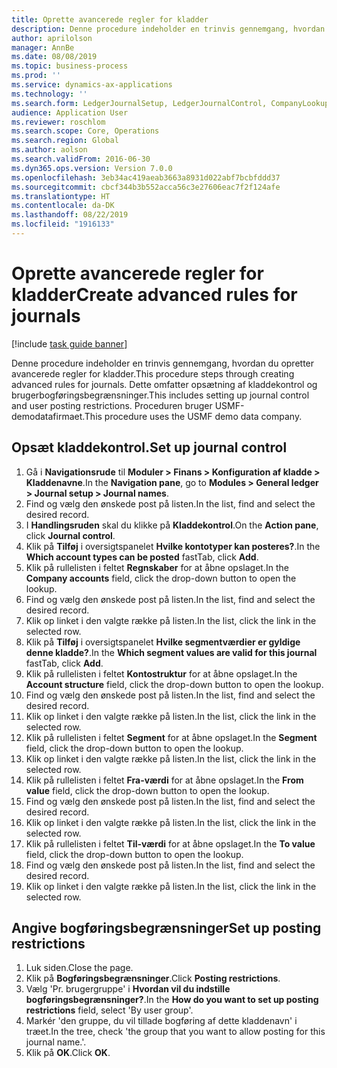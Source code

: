 ```yaml
---
title: Oprette avancerede regler for kladder
description: Denne procedure indeholder en trinvis gennemgang, hvordan du opretter avancerede regler for kladder.
author: aprilolson
manager: AnnBe
ms.date: 08/08/2019
ms.topic: business-process
ms.prod: ''
ms.service: dynamics-ax-applications
ms.technology: ''
ms.search.form: LedgerJournalSetup, LedgerJournalControl, CompanyLookup, LedgerJournalPostControl
audience: Application User
ms.reviewer: roschlom
ms.search.scope: Core, Operations
ms.search.region: Global
ms.author: aolson
ms.search.validFrom: 2016-06-30
ms.dyn365.ops.version: Version 7.0.0
ms.openlocfilehash: 3eb34ac419aeab3663a8931d022abf7bcbfddd37
ms.sourcegitcommit: cbcf344b3b552acca56c3e27606eac7f2f124afe
ms.translationtype: HT
ms.contentlocale: da-DK
ms.lasthandoff: 08/22/2019
ms.locfileid: "1916133"
---
```

# <a name="create-advanced-rules-for-journals"></a><span data-ttu-id="9efe5-103">Oprette avancerede regler for kladder</span><span class="sxs-lookup"><span data-stu-id="9efe5-103">Create advanced rules for journals</span></span>

[!include [task guide banner](../../includes/task-guide-banner.md)]

<span data-ttu-id="9efe5-104">Denne procedure indeholder en trinvis gennemgang, hvordan du opretter avancerede regler for kladder.</span><span class="sxs-lookup"><span data-stu-id="9efe5-104">This procedure steps through creating advanced rules for journals.</span></span> <span data-ttu-id="9efe5-105">Dette omfatter opsætning af kladdekontrol og brugerbogføringsbegrænsninger.</span><span class="sxs-lookup"><span data-stu-id="9efe5-105">This includes setting up journal control and user posting restrictions.</span></span> <span data-ttu-id="9efe5-106">Proceduren bruger USMF-demodatafirmaet.</span><span class="sxs-lookup"><span data-stu-id="9efe5-106">This procedure uses the USMF demo data company.</span></span>


## <a name="set-up-journal-control"></a><span data-ttu-id="9efe5-107">Opsæt kladdekontrol.</span><span class="sxs-lookup"><span data-stu-id="9efe5-107">Set up journal control</span></span>
1. <span data-ttu-id="9efe5-108">Gå i **Navigationsrude** til **Moduler > Finans > Konfiguration af kladde > Kladdenavne**.</span><span class="sxs-lookup"><span data-stu-id="9efe5-108">In the **Navigation pane**, go to **Modules > General ledger > Journal setup > Journal names**.</span></span>
2. <span data-ttu-id="9efe5-109">Find og vælg den ønskede post på listen.</span><span class="sxs-lookup"><span data-stu-id="9efe5-109">In the list, find and select the desired record.</span></span>
3. <span data-ttu-id="9efe5-110">I **Handlingsruden** skal du klikke på **Kladdekontrol**.</span><span class="sxs-lookup"><span data-stu-id="9efe5-110">On the **Action pane**, click **Journal control**.</span></span>
4. <span data-ttu-id="9efe5-111">Klik på **Tilføj** i oversigtspanelet **Hvilke kontotyper kan posteres?**.</span><span class="sxs-lookup"><span data-stu-id="9efe5-111">In the **Which account types can be posted** fastTab, click **Add**.</span></span>
5. <span data-ttu-id="9efe5-112">Klik på rullelisten i feltet **Regnskaber** for at åbne opslaget.</span><span class="sxs-lookup"><span data-stu-id="9efe5-112">In the **Company accounts** field, click the drop-down button to open the lookup.</span></span>
6. <span data-ttu-id="9efe5-113">Find og vælg den ønskede post på listen.</span><span class="sxs-lookup"><span data-stu-id="9efe5-113">In the list, find and select the desired record.</span></span>
7. <span data-ttu-id="9efe5-114">Klik op linket i den valgte række på listen.</span><span class="sxs-lookup"><span data-stu-id="9efe5-114">In the list, click the link in the selected row.</span></span>
8. <span data-ttu-id="9efe5-115">Klik på **Tilføj** i oversigtspanelet **Hvilke segmentværdier er gyldige denne kladde?**.</span><span class="sxs-lookup"><span data-stu-id="9efe5-115">In the **Which segment values are valid for this journal** fastTab, click **Add**.</span></span>
9. <span data-ttu-id="9efe5-116">Klik på rullelisten i feltet **Kontostruktur** for at åbne opslaget.</span><span class="sxs-lookup"><span data-stu-id="9efe5-116">In the **Account structure** field, click the drop-down button to open the lookup.</span></span>
10. <span data-ttu-id="9efe5-117">Find og vælg den ønskede post på listen.</span><span class="sxs-lookup"><span data-stu-id="9efe5-117">In the list, find and select the desired record.</span></span>
11. <span data-ttu-id="9efe5-118">Klik op linket i den valgte række på listen.</span><span class="sxs-lookup"><span data-stu-id="9efe5-118">In the list, click the link in the selected row.</span></span>
12. <span data-ttu-id="9efe5-119">Klik på rullelisten i feltet **Segment** for at åbne opslaget.</span><span class="sxs-lookup"><span data-stu-id="9efe5-119">In the **Segment** field, click the drop-down button to open the lookup.</span></span>
13. <span data-ttu-id="9efe5-120">Klik op linket i den valgte række på listen.</span><span class="sxs-lookup"><span data-stu-id="9efe5-120">In the list, click the link in the selected row.</span></span>
14. <span data-ttu-id="9efe5-121">Klik på rullelisten i feltet **Fra-værdi** for at åbne opslaget.</span><span class="sxs-lookup"><span data-stu-id="9efe5-121">In the **From value** field, click the drop-down button to open the lookup.</span></span>
15. <span data-ttu-id="9efe5-122">Find og vælg den ønskede post på listen.</span><span class="sxs-lookup"><span data-stu-id="9efe5-122">In the list, find and select the desired record.</span></span>
16. <span data-ttu-id="9efe5-123">Klik op linket i den valgte række på listen.</span><span class="sxs-lookup"><span data-stu-id="9efe5-123">In the list, click the link in the selected row.</span></span>
17. <span data-ttu-id="9efe5-124">Klik på rullelisten i feltet **Til-værdi** for at åbne opslaget.</span><span class="sxs-lookup"><span data-stu-id="9efe5-124">In the **To value** field, click the drop-down button to open the lookup.</span></span>
18. <span data-ttu-id="9efe5-125">Find og vælg den ønskede post på listen.</span><span class="sxs-lookup"><span data-stu-id="9efe5-125">In the list, find and select the desired record.</span></span>
19. <span data-ttu-id="9efe5-126">Klik op linket i den valgte række på listen.</span><span class="sxs-lookup"><span data-stu-id="9efe5-126">In the list, click the link in the selected row.</span></span>

## <a name="set-up-posting-restrictions"></a><span data-ttu-id="9efe5-127">Angive bogføringsbegrænsninger</span><span class="sxs-lookup"><span data-stu-id="9efe5-127">Set up posting restrictions</span></span>
1. <span data-ttu-id="9efe5-128">Luk siden.</span><span class="sxs-lookup"><span data-stu-id="9efe5-128">Close the page.</span></span>
2. <span data-ttu-id="9efe5-129">Klik på **Bogføringsbegrænsninger**.</span><span class="sxs-lookup"><span data-stu-id="9efe5-129">Click **Posting restrictions**.</span></span>
3. <span data-ttu-id="9efe5-130">Vælg 'Pr. brugergruppe' i **Hvordan vil du indstille bogføringsbegrænsninger?**.</span><span class="sxs-lookup"><span data-stu-id="9efe5-130">In the **How do you want to set up posting restrictions** field, select 'By user group'.</span></span>
4. <span data-ttu-id="9efe5-131">Markér 'den gruppe, du vil tillade bogføring af dette kladdenavn' i træet.</span><span class="sxs-lookup"><span data-stu-id="9efe5-131">In the tree, check 'the group that you want to allow posting for this journal name.'.</span></span>
5. <span data-ttu-id="9efe5-132">Klik på **OK**.</span><span class="sxs-lookup"><span data-stu-id="9efe5-132">Click **OK**.</span></span>

